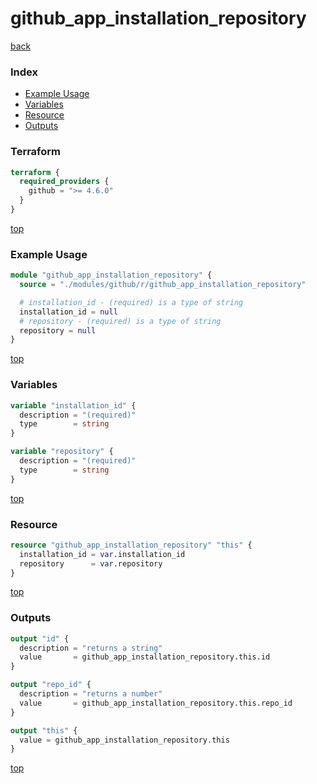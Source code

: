 # github_app_installation_repository

[back](../github.md)

### Index

- [Example Usage](#example-usage)
- [Variables](#variables)
- [Resource](#resource)
- [Outputs](#outputs)

### Terraform

```terraform
terraform {
  required_providers {
    github = ">= 4.6.0"
  }
}
```

[top](#index)

### Example Usage

```terraform
module "github_app_installation_repository" {
  source = "./modules/github/r/github_app_installation_repository"

  # installation_id - (required) is a type of string
  installation_id = null
  # repository - (required) is a type of string
  repository = null
}
```

[top](#index)

### Variables

```terraform
variable "installation_id" {
  description = "(required)"
  type        = string
}

variable "repository" {
  description = "(required)"
  type        = string
}
```

[top](#index)

### Resource

```terraform
resource "github_app_installation_repository" "this" {
  installation_id = var.installation_id
  repository      = var.repository
}
```

[top](#index)

### Outputs

```terraform
output "id" {
  description = "returns a string"
  value       = github_app_installation_repository.this.id
}

output "repo_id" {
  description = "returns a number"
  value       = github_app_installation_repository.this.repo_id
}

output "this" {
  value = github_app_installation_repository.this
}
```

[top](#index)